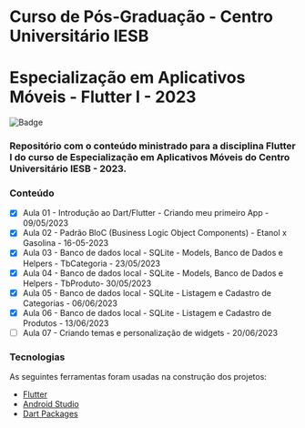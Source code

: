 # Curso de Pós-Graduação - Centro Universitário IESB
# Especialização em Aplicativos Móveis - Flutter I - 2023

![Badge](https://img.shields.io/badge/Marcos%20Dias%20Vendramini-Flutter-blue)

### Repositório com o conteúdo ministrado para a disciplina Flutter I do curso de Especialização em Aplicativos Móveis do Centro Universitário IESB - 2023.

### Conteúdo

- [x] Aula 01 - Introdução ao Dart/Flutter - Criando meu primeiro App - 09/05/2023
- [x] Aula 02 - Padrão BloC (Business Logic Object Components) - Etanol x Gasolina - 16-05-2023
- [x] Aula 03 - Banco de dados local - SQLite - Models, Banco de Dados e Helpers - TbCategoria - 23/05/2023
- [x] Aula 04 - Banco de dados local - SQLite - Models, Banco de Dados e Helpers - TbProduto- 30/05/2023
- [x] Aula 05 - Banco de dados local - SQLite - Listagem e Cadastro de Categorias - 06/06/2023
- [x] Aula 06 - Banco de dados local - SQLite - Listagem e Cadastro de Produtos - 13/06/2023
- [ ] Aula 07 - Criando temas e personalização de widgets - 20/06/2023

### Tecnologias

As seguintes ferramentas foram usadas na construção dos projetos:

- [Flutter](https://flutter.dev/)
- [Android Studio](https://developer.android.com/studio)
- [Dart Packages](https://pub.dev/)
